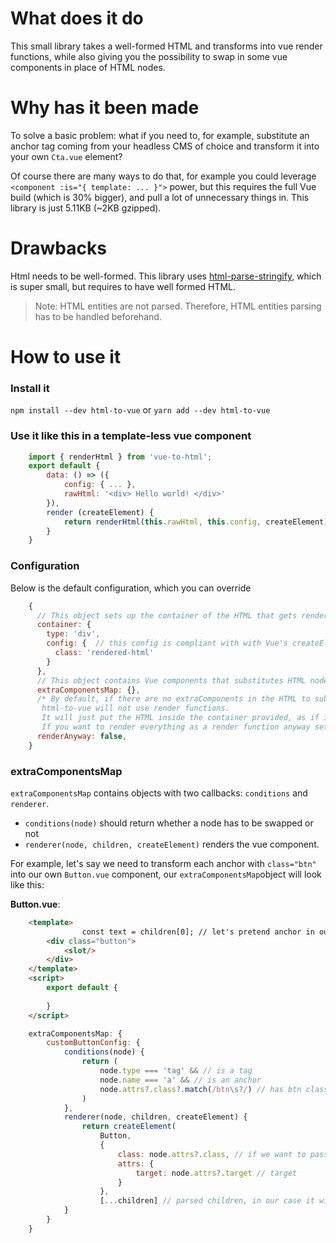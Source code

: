 # What does it do
This small library takes a well-formed HTML and transforms into vue render functions, while also giving you the possibility to swap in some vue components in place of HTML nodes.

# Why has it been made
To solve a basic problem: what if you need to, for example, substitute an anchor tag coming from your headless CMS of choice and transform it into your own `Cta.vue` element?

Of course there are many ways to do that, for example you could leverage `<component :is="{ template: ... }">` power, but this requires the full Vue build (which is 30% bigger), and pull a lot of unnecessary things in. This library is just 5.11KB (~2KB gzipped).

# Drawbacks
Html needs to be well-formed. This library uses [html-parse-stringify](https://github.com/HenrikJoreteg/html-parse-stringify), which is super small, but requires to have well formed HTML.

> Note: HTML entities are not parsed. Therefore, HTML entities parsing has to be handled beforehand.

# How to use it

### Install it
`npm install --dev html-to-vue` or `yarn add --dev html-to-vue`

### Use it like this in a template-less vue component
```js
    import { renderHtml } from 'vue-to-html';
    export default {
	    data: () => ({
			config: { ... },
			rawHtml: '<div> Hello world! </div>'
		}),
		render (createElement) {
			return renderHtml(this.rawHtml, this.config, createElement)
		}
	}
```
### Configuration
Below is the default configuration, which you can override
```js
	{  
	  // This object sets up the container of the HTML that gets rendered
	  container: {
	    type: 'div',  
		config: {  // this config is compliant with with Vue's createElement config
		  class: 'rendered-html'  
		}  
	  },  
	  // This object contains Vue components that substitutes HTML node (look at next section)
	  extraComponentsMap: {},  
	  /* By default, if there are no extraComponents in the HTML to substitute,
	   html-to-vue will not use render functions.
	   It will just put the HTML inside the container provided, as if it would be a v-html directive. 
	   If you want to render everything as a render function anyway set this to true */
	  renderAnyway: false,  
	}
```
### extraComponentsMap
`extraComponentsMap` contains objects with two callbacks: `conditions` and `renderer`.
 - `conditions(node)` should return whether a node has to be swapped or not
 - `renderer(node, children, createElement)` renders the vue component.

For example, let's say we need to transform each anchor with `class="btn"` into our own `Button.vue` component, our `extraComponentsMap`object will look like this:

**Button.vue**:
```html
	<template>
				const text = children[0]; // let's pretend anchor in our case has only a text-node child
		<div class="button">
			<slot/>
		</div>
	</template>
	<script>
		export default {
			
		}
	</script>
```

```js
	extraComponentsMap: {
		customButtonConfig: {
			conditions(node) {
				return (
					node.type === 'tag' && // is a tag
					node.name === 'a' && // is an anchor
					node.attrs?.class?.match(/btn\s?/) // has btn class
				)
			},
			renderer(node, children, createElement) {
				return createElement(
					Button,
					{
						class: node.attrs?.class, // if we want to pass the class of the node
						attrs: {
							target: node.attrs?.target // target
						}
					},
					[...children] // parsed children, in our case it will probably be just a text child
			}
		} 
	}
```
